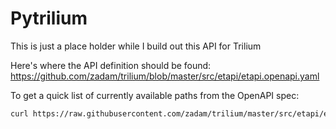 # Pytrilium

This is just a place holder while I build out this API for Trilium

Here's where the API definition should be found:
https://github.com/zadam/trilium/blob/master/src/etapi/etapi.openapi.yaml

To get a quick list of currently available paths from the OpenAPI spec:
```bash
curl https://raw.githubusercontent.com/zadam/trilium/master/src/etapi/etapi.openapi.yaml 2>/dev/null | yq -e ".paths | keys"
```